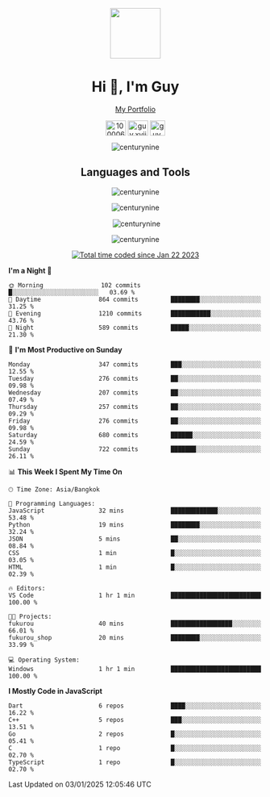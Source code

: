 
<p align="center"><a href="https://portfolio-nextjs-puce-omega.vercel.app/" traget="_blank"> <img src="https://user-images.githubusercontent.com/109062980/213915698-3e79c409-24f8-4471-a5f8-e7a842ad3a0a.gif" width="100" /> </a></p>
 
<h1 align="center">Hi 👋, I'm Guy</h1>
<p align="center"><a href="https://portfolio-nextjs-puce-omega.vercel.app/" traget="_blank"> My Portfolio </a></p>

<p align="center">
<a href="https://fb.com/100006608053988" target="blank"><img align="center" src="https://raw.githubusercontent.com/rahuldkjain/github-profile-readme-generator/master/src/images/icons/Social/facebook.svg" alt="100006608053988" height="30" width="40" /></a>
<a href="https://instagram.com/guy.xvii" target="blank"><img align="center" src="https://raw.githubusercontent.com/rahuldkjain/github-profile-readme-generator/master/src/images/icons/Social/instagram.svg" alt="guy.xvii" height="30" width="40" /></a>
<a href="mailto:lowlifeix@gmail.com" target="blank"><img align="center" src="https://user-images.githubusercontent.com/109062980/226533395-e26b601f-4b8f-456f-affd-55dc944b4149.png" alt="guy.xvii" height="30" width="30" /></a>
 
</p>

<p align="center"> <img src="https://komarev.com/ghpvc/?username=centurynine&label=Profile%20views&color=0e75b6&style=for-the-badge" alt="centurynine" /> </p>

<h2 align="center">Languages and Tools</h3>

<!-- https://skillicons.dev/ -->
<p align="center">
<img src="https://skillicons.dev/icons?i=react,nodejs,tailwind,mongodb,html,css,js,bootstrap,jquery,cloudflare,php,java,cpp,py,dart,flutter,firebase,androidstudio,git,github,linux,mysql,postman,nginx,express" alt="centurynine" /> 
</p>
 
<p align="center"><img align="center" src="https://github-readme-stats-sigma-five.vercel.app/api/top-langs?username=centurynine&show_icons=true&locale=en&layout=compact&theme=" alt="centurynine" /></p>

<p align="center">&nbsp;<img align="center" src="https://github-readme-stats-sigma-five.vercel.app/api?username=centurynine&show_icons=true&locale=en&theme=" alt="centurynine" /></p>

<p align="center"><img align="center" src="https://github-readme-streak-stats.herokuapp.com/?user=centurynine&theme=" alt="centurynine" /></p>
<p align="center">
<a href="https://wakatime.com/@9ded98d1-6308-4a11-a75a-63f31fdc4e7a"><img src="https://wakatime.com/badge/user/9ded98d1-6308-4a11-a75a-63f31fdc4e7a.svg" alt="Total time coded since Jan 22 2023" /></a>
  
<!--START_SECTION:waka-->
**I'm a Night 🦉** 

```text
🌞 Morning                102 commits         █░░░░░░░░░░░░░░░░░░░░░░░░   03.69 % 
🌆 Daytime                864 commits         ████████░░░░░░░░░░░░░░░░░   31.25 % 
🌃 Evening                1210 commits        ███████████░░░░░░░░░░░░░░   43.76 % 
🌙 Night                  589 commits         █████░░░░░░░░░░░░░░░░░░░░   21.30 % 
```
📅 **I'm Most Productive on Sunday** 

```text
Monday                   347 commits         ███░░░░░░░░░░░░░░░░░░░░░░   12.55 % 
Tuesday                  276 commits         ██░░░░░░░░░░░░░░░░░░░░░░░   09.98 % 
Wednesday                207 commits         ██░░░░░░░░░░░░░░░░░░░░░░░   07.49 % 
Thursday                 257 commits         ██░░░░░░░░░░░░░░░░░░░░░░░   09.29 % 
Friday                   276 commits         ██░░░░░░░░░░░░░░░░░░░░░░░   09.98 % 
Saturday                 680 commits         ██████░░░░░░░░░░░░░░░░░░░   24.59 % 
Sunday                   722 commits         ███████░░░░░░░░░░░░░░░░░░   26.11 % 
```


📊 **This Week I Spent My Time On** 

```text
🕑︎ Time Zone: Asia/Bangkok

💬 Programming Languages: 
JavaScript               32 mins             █████████████░░░░░░░░░░░░   53.48 % 
Python                   19 mins             ████████░░░░░░░░░░░░░░░░░   32.24 % 
JSON                     5 mins              ██░░░░░░░░░░░░░░░░░░░░░░░   08.84 % 
CSS                      1 min               █░░░░░░░░░░░░░░░░░░░░░░░░   03.05 % 
HTML                     1 min               █░░░░░░░░░░░░░░░░░░░░░░░░   02.39 % 

🔥 Editors: 
VS Code                  1 hr 1 min          █████████████████████████   100.00 % 

🐱‍💻 Projects: 
fukurou                  40 mins             █████████████████░░░░░░░░   66.01 % 
fukurou_shop             20 mins             ████████░░░░░░░░░░░░░░░░░   33.99 % 

💻 Operating System: 
Windows                  1 hr 1 min          █████████████████████████   100.00 % 
```

**I Mostly Code in JavaScript** 

```text
Dart                     6 repos             ████░░░░░░░░░░░░░░░░░░░░░   16.22 % 
C++                      5 repos             ███░░░░░░░░░░░░░░░░░░░░░░   13.51 % 
Go                       2 repos             █░░░░░░░░░░░░░░░░░░░░░░░░   05.41 % 
C                        1 repo              █░░░░░░░░░░░░░░░░░░░░░░░░   02.70 % 
TypeScript               1 repo              █░░░░░░░░░░░░░░░░░░░░░░░░   02.70 % 
```




 Last Updated on 03/01/2025 12:05:46 UTC
<!--END_SECTION:waka-->
  
</p>

